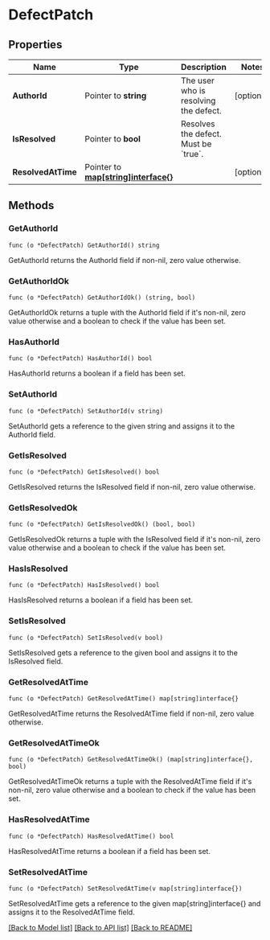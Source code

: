 # DefectPatch

## Properties

Name | Type | Description | Notes
------------ | ------------- | ------------- | -------------
**AuthorId** | Pointer to **string** | The user who is resolving the defect. | [optional] 
**IsResolved** | Pointer to **bool** | Resolves the defect. Must be &#x60;true&#x60;. | 
**ResolvedAtTime** | Pointer to [**map[string]interface{}**](map[string]interface{}.md) |  | [optional] 

## Methods

### GetAuthorId

`func (o *DefectPatch) GetAuthorId() string`

GetAuthorId returns the AuthorId field if non-nil, zero value otherwise.

### GetAuthorIdOk

`func (o *DefectPatch) GetAuthorIdOk() (string, bool)`

GetAuthorIdOk returns a tuple with the AuthorId field if it's non-nil, zero value otherwise
and a boolean to check if the value has been set.

### HasAuthorId

`func (o *DefectPatch) HasAuthorId() bool`

HasAuthorId returns a boolean if a field has been set.

### SetAuthorId

`func (o *DefectPatch) SetAuthorId(v string)`

SetAuthorId gets a reference to the given string and assigns it to the AuthorId field.

### GetIsResolved

`func (o *DefectPatch) GetIsResolved() bool`

GetIsResolved returns the IsResolved field if non-nil, zero value otherwise.

### GetIsResolvedOk

`func (o *DefectPatch) GetIsResolvedOk() (bool, bool)`

GetIsResolvedOk returns a tuple with the IsResolved field if it's non-nil, zero value otherwise
and a boolean to check if the value has been set.

### HasIsResolved

`func (o *DefectPatch) HasIsResolved() bool`

HasIsResolved returns a boolean if a field has been set.

### SetIsResolved

`func (o *DefectPatch) SetIsResolved(v bool)`

SetIsResolved gets a reference to the given bool and assigns it to the IsResolved field.

### GetResolvedAtTime

`func (o *DefectPatch) GetResolvedAtTime() map[string]interface{}`

GetResolvedAtTime returns the ResolvedAtTime field if non-nil, zero value otherwise.

### GetResolvedAtTimeOk

`func (o *DefectPatch) GetResolvedAtTimeOk() (map[string]interface{}, bool)`

GetResolvedAtTimeOk returns a tuple with the ResolvedAtTime field if it's non-nil, zero value otherwise
and a boolean to check if the value has been set.

### HasResolvedAtTime

`func (o *DefectPatch) HasResolvedAtTime() bool`

HasResolvedAtTime returns a boolean if a field has been set.

### SetResolvedAtTime

`func (o *DefectPatch) SetResolvedAtTime(v map[string]interface{})`

SetResolvedAtTime gets a reference to the given map[string]interface{} and assigns it to the ResolvedAtTime field.


[[Back to Model list]](../README.md#documentation-for-models) [[Back to API list]](../README.md#documentation-for-api-endpoints) [[Back to README]](../README.md)


